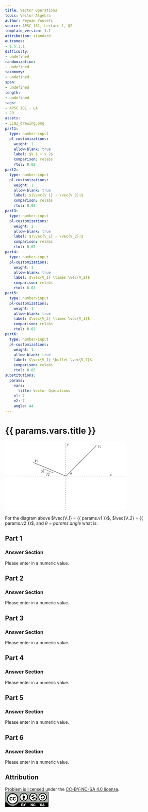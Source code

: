 ```yaml
---
title: Vector Operations
topic: Vector Algebra
author: Peyman Yousefi
source: APSC 181, Lecture 1, Q2
template_version: 1.2
attribution: standard
outcomes:
- 1.5.1.1
difficulty:
- undefined
randomization:
- undefined
taxonomy:
- undefined
span:
- undefined
length:
- undefined
tags:
- APSC 181 - LA
- JR
assets:
- L1Q2_drawing.png
part1:
  type: number-input
  pl-customizations:
    weight: 1
    allow-blank: true
    label: $V_1 + V_2$
    comparison: relabs
    rtol: 0.02
part2:
  type: number-input
  pl-customizations:
    weight: 1
    allow-blank: true
    label: $|\vec{V_1} + \vec{V_2}|$
    comparison: relabs
    rtol: 0.02
part3:
  type: number-input
  pl-customizations:
    weight: 1
    allow-blank: true
    label: $|\vec{V_1} - \vec{V_2}|$
    comparison: relabs
    rtol: 0.02
part4:
  type: number-input
  pl-customizations:
    weight: 1
    allow-blank: true
    label: $\vec{V_1} \times \vec{V_2}$
    comparison: relabs
    rtol: 0.02
part5:
  type: number-input
  pl-customizations:
    weight: 1
    allow-blank: true
    label: $\vec{V_2} \times \vec{V_1}$
    comparison: relabs
    rtol: 0.02
part6:
  type: number-input
  pl-customizations:
    weight: 1
    allow-blank: true
    label: $\vec{V_1} \bullet \vec{V_2}$
    comparison: relabs
    rtol: 0.02
substitutions:
  params:
    vars:
      title: Vector Operations
    v1: 7
    v2: 7
    angle: 44
---
```

# {{ params.vars.title }}
<img src="L1Q2_drawing.png" width=400>

For the diagram above $\vec{V_1} = {{ params.v1 }}$, $\vec{V_2} = {{ params.v2 }}$, and $\theta = {{ params.angle }}$ what is:

## Part 1

### Answer Section

Please enter in a numeric value.

## Part 2

### Answer Section

Please enter in a numeric value.

## Part 3

### Answer Section

Please enter in a numeric value.

## Part 4

### Answer Section

Please enter in a numeric value.

## Part 5

### Answer Section

Please enter in a numeric value.

## Part 6

### Answer Section

Please enter in a numeric value.

## Attribution

Problem is licensed under the [CC-BY-NC-SA 4.0 license](https://creativecommons.org/licenses/by-nc-sa/4.0/).<br> ![The Creative Commons 4.0 license requiring attribution-BY, non-commercial-NC, and share-alike-SA license.](https://raw.githubusercontent.com/firasm/bits/master/by-nc-sa.png)